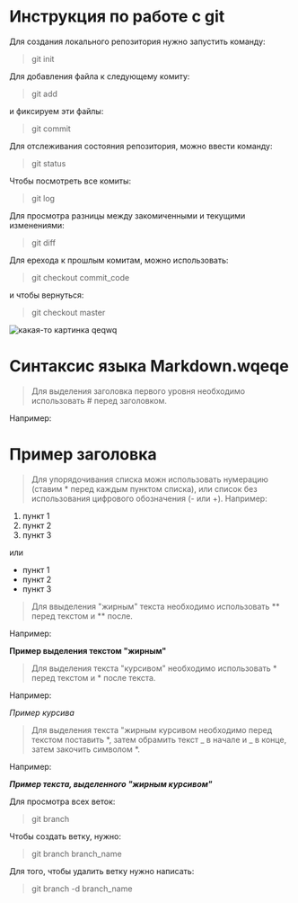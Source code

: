 # Инструкция по работе с git
Для создания локального репозитория нужно запустить команду:
> git init

Для добавления файла к следующему комиту:
> git add

и фиксируем эти файлы:
> git commit

Для отслеживания состояния репозитория, можно ввести команду:
> git status

Чтобы посмотреть все комиты:
> git log

Для просмотра разницы между закомиченными и текущими изменениями:
> git diff

Для ерехода к прошлым комитам, можно использовать:
> git checkout commit_code

и чтобы вернуться:
> git checkout master

![какая-то картинка](i.jpg) 
qeqwq
# Синтаксис языка Markdown.wqeqe

> Для выделения заголовка первого уровня необходимо использовать # перед заголовком. 

Например:
# Пример заголовка

> Для упорядочивания списка можн использовать нумерацию (ставим * перед каждым пунктом списка), или список без использования цифрового обозначения (- или +). 
Например:

1. пункт 1
2. пункт 2
3. пункт 3

или

* пункт 1
* пункт 2
* пункт 3

> Для ввыделения "жирным" текста необходимо использовать ** перед текстом и ** после. 

Например:

**Пример выделения текстом "жирным"**

> Для выделения текста "курсивом" необходимо использовать * перед текстом и * после текста.

Например:

*Пример курсива*

> Для выделения текста "жирным курсивом необходимо перед текстом поставить *, затем обрамить текст _ в начале и _ в конце, затем закочить символом *.

Например:

**_Пример текста, выделенного "жирным курсивом"_**

Для просмотра всех веток:
> git branch

Чтобы создать ветку, нужно:
> git branch branch_name

Для того, чтобы удалить ветку нужно написать:
>git branch -d branch_name


